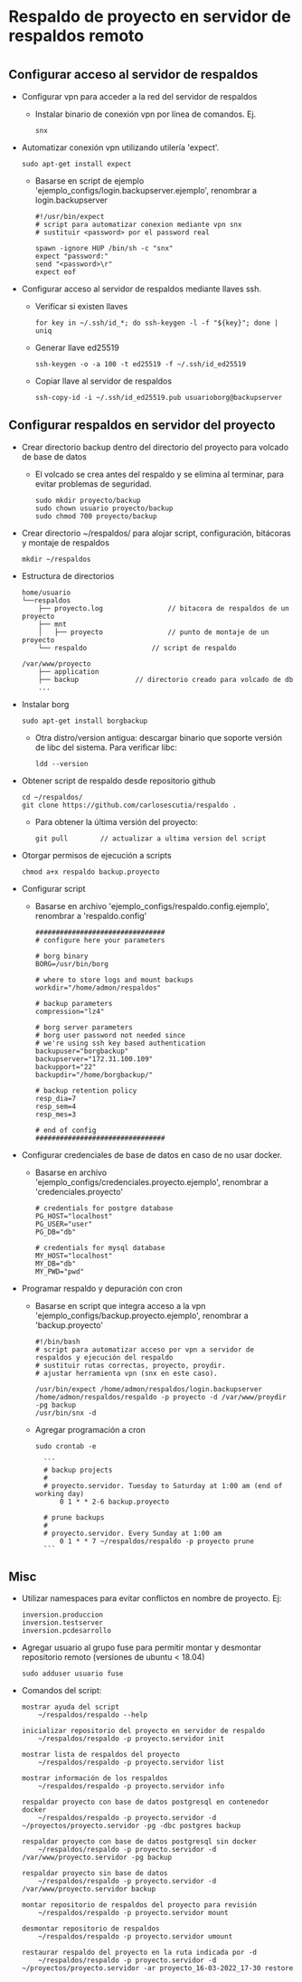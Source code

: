 # Respaldo de proyecto en servidor de respaldos remoto
#


## Configurar acceso al servidor de respaldos
* Configurar vpn para acceder a la red del servidor de respaldos
    * Instalar binario de conexión vpn por línea de comandos. Ej.
        ```
        snx
        ```

* Automatizar conexión vpn utilizando utilería 'expect'. 
    ```
    sudo apt-get install expect
    ```

    * Basarse en script de ejemplo 'ejemplo_configs/login.backupserver.ejemplo', renombrar a login.backupserver
        ```
        #!/usr/bin/expect
        # script para automatizar conexion mediante vpn snx
        # sustituir <password> por el password real

        spawn -ignore HUP /bin/sh -c "snx"
        expect "password:"
        send "<password>\r"
        expect eof
        ```


* Configurar acceso al servidor de respaldos mediante llaves ssh.
    * Verificar si existen llaves
        ```
        for key in ~/.ssh/id_*; do ssh-keygen -l -f "${key}"; done | uniq
        ```

    * Generar llave ed25519
        ```
        ssh-keygen -o -a 100 -t ed25519 -f ~/.ssh/id_ed25519
        ```

    * Copiar llave al servidor de respaldos
        ```
        ssh-copy-id -i ~/.ssh/id_ed25519.pub usuarioborg@backupserver
        ```


## Configurar respaldos en servidor del proyecto
* Crear directorio backup dentro del directorio del proyecto para volcado de base de datos
    * El volcado se crea antes del respaldo y se elimina al terminar, para evitar problemas de seguridad.
        ```
        sudo mkdir proyecto/backup
        sudo chown usuario proyecto/backup
        sudo chmod 700 proyecto/backup
        ```
* Crear directorio ~/respaldos/ para alojar script, configuración, bitácoras y montaje de respaldos
    ```
    mkdir ~/respaldos
    ```

* Estructura de directorios
    ```
    home/usuario
    └──respaldos
        ├── proyecto.log				// bitacora de respaldos de un proyecto
        ├── mnt
        │   ├── proyecto				// punto de montaje de un proyecto
        └── respaldo				// script de respaldo

    /var/www/proyecto
        ├── application
        ├── backup				// directorio creado para volcado de db
        ...
    ```

* Instalar borg 
    ```
    sudo apt-get install borgbackup
    ```
    * Otra distro/version antigua: descargar binario que soporte versión de libc del sistema. Para verificar libc: 
        ```
        ldd --version
        ```

* Obtener script de respaldo desde repositorio github
    ```
    cd ~/respaldos/
    git clone https://github.com/carlosescutia/respaldo .
    ```

    * Para obtener la última versión del proyecto: 
        ```
        git pull        // actualizar a ultima version del script
        ```

* Otorgar permisos de ejecución a scripts
    ```
    chmod a+x respaldo backup.proyecto
    ```

* Configurar script
    * Basarse en archivo 'ejemplo_configs/respaldo.config.ejemplo', renombrar a 'respaldo.config'

        ```
        ################################
        # configure here your parameters

        # borg binary
        BORG=/usr/bin/borg

        # where to store logs and mount backups
        workdir="/home/admon/respaldos"

        # backup parameters
        compression="lz4"

        # borg server parameters
        # borg user password not needed since 
        # we're using ssh key based authentication
        backupuser="borgbackup"
        backupserver="172.31.100.109"
        backupport="22"
        backupdir="/home/borgbackup/"

        # backup retention policy
        resp_dia=7
        resp_sem=4
        resp_mes=3

        # end of config
        ################################
        ```

* Configurar credenciales de base de datos en caso de no usar docker. 
    * Basarse en archivo 'ejemplo_configs/credenciales.proyecto.ejemplo', renombrar a 'credenciales.proyecto'

        ```
        # credentials for postgre database
        PG_HOST="localhost"
        PG_USER="user"
        PG_DB="db"

        # credentials for mysql database
        MY_HOST="localhost"
        MY_DB="db"
        MY_PWD="pwd"
        ```


* Programar respaldo y depuración con cron
    * Basarse en script que integra acceso a la vpn 'ejemplo_configs/backup.proyecto.ejemplo', renombrar a 'backup.proyecto'
        ```
        #!/bin/bash
        # script para automatizar acceso por vpn a servidor de respaldos y ejecución del respaldo
        # sustituir rutas correctas, proyecto, proydir.
        # ajustar herramienta vpn (snx en este caso).

        /usr/bin/expect /home/admon/respaldos/login.backupserver
        /home/admon/respaldos/respaldo -p proyecto -d /var/www/proydir -pg backup
        /usr/bin/snx -d
        ```

    * Agregar programación a cron
        ```
        sudo crontab -e
        ```
            ```
            # backup projects
            #
            # proyecto.servidor. Tuesday to Saturday at 1:00 am (end of working day)
                0 1 * * 2-6 backup.proyecto

            # prune backups
            #
            # proyecto.servidor. Every Sunday at 1:00 am
                0 1 * * 7 ~/respaldos/respaldo -p proyecto prune
            ```

## Misc

* Utilizar namespaces para evitar conflictos en nombre de proyecto. Ej:
    ```
    inversion.produccion
    inversion.testserver
    inversion.pcdesarrollo
    ```

* Agregar usuario al grupo fuse para permitir montar y desmontar repositorio remoto (versiones de ubuntu < 18.04)
    ```
    sudo adduser usuario fuse
    ```

* Comandos del script:
    ```
    mostrar ayuda del script
        ~/respaldos/respaldo --help

    inicializar repositorio del proyecto en servidor de respaldo
        ~/respaldos/respaldo -p proyecto.servidor init

    mostrar lista de respaldos del proyecto
        ~/respaldos/respaldo -p proyecto.servidor list

    mostrar información de los respaldos
        ~/respaldos/respaldo -p proyecto.servidor info

    respaldar proyecto con base de datos postgresql en contenedor docker
        ~/respaldos/respaldo -p proyecto.servidor -d ~/proyectos/proyecto.servidor -pg -dbc postgres backup

    respaldar proyecto con base de datos postgresql sin docker
        ~/respaldos/respaldo -p proyecto.servidor -d /var/www/proyecto.servidor -pg backup

    respaldar proyecto sin base de datos 
        ~/respaldos/respaldo -p proyecto.servidor -d /var/www/proyecto.servidor backup

    montar repositorio de respaldos del proyecto para revisión
        ~/respaldos/respaldo -p proyecto.servidor mount

    desmontar repositorio de respaldos
        ~/respaldos/respaldo -p proyecto.servidor umount

    restaurar respaldo del proyecto en la ruta indicada por -d
        ~/respaldos/respaldo -p proyecto.servidor -d ~/proyectos/proyecto.servidor -ar proyecto_16-03-2022_17-30 restore
    ```
